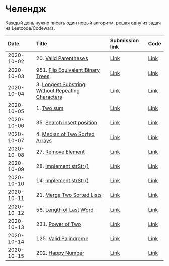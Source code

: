 # Челендж

Каждый день нужно писать один новый алгоритм, решая одну из задач на
Leetcode/Codewars.

| Date       | Title                                                          | Submission link        | Code             |
|:-----------|:---------------------------------------------------------------|:-----------------------|:-----------------|
| 2020-10-02 | 20. [Valid Parentheses][20-problem]                            | [Link][20-submission]  | [Link][20-code]  |
| 2020-10-03 | 951. [Flip Equivalent Binary Trees][951-problem]               | [Link][951-submission] | [Link][951-code] |
| 2020-10-04 | 3. [Longest Substring Without Repeating Characters][3-problem] | [Link][3-submission]   | [Link][3-code]   |
| 2020-10-05 | 1. [Two sum][1-problem]                                        | [Link][1-submission]   | [Link][1-code]   |
| 2020-10-06 | 35. [Search insert position][35-problem]                       | [Link][35-submission]  | [Link][35-code]  |
| 2020-10-07 | 4. [Median of Two Sorted Arrays][4-problem]                    | [Link][4-submission]   | [Link][4-code]   |
| 2020-10-08 | 27. [Remove Element][27-problem]                               | [Link][27-submission]  | [Link][27-code]  |
| 2020-10-09 | 28. [Implement strStr()][28-problem]                           | [Link][28-submission]  | [Link][28-code]  |
| 2020-10-10 | 14. [Implement strStr()][14-problem]                           | [Link][14-submission]  | [Link][14-code]  |
| 2020-10-11 | 21. [Merge Two Sorted Lists][21-problem]                       | [Link][21-submission]  | [Link][21-code]  |
| 2020-10-12 | 58. [Length of Last Word][58-problem]                          | [Link][58-submission]  | [Link][58-code]  |
| 2020-10-13 | 231. [Power of Two][231-problem]                               | [Link][231-submission] | [Link][231-code] |
| 2020-10-14 | 125. [Valid Palindrome][125-problem]                           | [Link][125-submission] | [Link][125-code] |
| 2020-10-15 | 202. [Happy Number][202-problem]                               | [Link][202-submission] | [Link][202-code] |

[20-problem]:https://leetcode.com/problems/valid-parentheses/
[951-problem]:https://leetcode.com/problems/flip-equivalent-binary-trees/
[3-problem]:https://leetcode.com/problems/longest-substring-without-repeating-characters/
[1-problem]:https://leetcode.com/problems/two-sum/
[35-problem]:https://leetcode.com/problems/search-insert-position/
[4-problem]:https://leetcode.com/problems/median-of-two-sorted-arrays/
[27-problem]:https://leetcode.com/problems/remove-element/
[28-problem]:https://leetcode.com/problems/implement-strstr/
[14-problem]:https://leetcode.com/problems/longest-common-prefix/
[21-problem]:https://leetcode.com/problems/merge-two-sorted-lists/
[58-problem]:https://leetcode.com/problems/length-of-last-word/
[231-problem]:https://leetcode.com/problems/power-of-two/
[125-problem]:https://leetcode.com/problems/valid-palindrome/
[202-problem]:https://leetcode.com/problems/happy-number/

[20-submission]:https://leetcode.com/submissions/detail/403508953/
[951-submission]:https://leetcode.com/submissions/detail/403819727/
[3-submission]:https://leetcode.com/submissions/detail/404311136/
[1-submission]:https://leetcode.com/submissions/detail/404748386/
[35-submission]:https://leetcode.com/submissions/detail/405378075/
[4-submission]:https://leetcode.com/submissions/detail/405748594/
[27-submission]:https://leetcode.com/submissions/detail/406079718/
[28-submission]:https://leetcode.com/submissions/detail/406475041/
[14-submission]:https://leetcode.com/submissions/detail/406975010/
[21-submission]:https://leetcode.com/submissions/detail/407292634/
[58-submission]:https://leetcode.com/submissions/detail/407730153/
[231-submission]:https://leetcode.com/submissions/detail/408137472/
[125-submission]:https://leetcode.com/submissions/detail/408585715/
[202-submission]:https://leetcode.com/submissions/detail/409012140/

[20-code]:algos/0020-valid-parentheses.md
[951-code]:algos/0951-flip-equivalent-binary-trees.md
[3-code]:algos/0003-longest-substring-without-repeating-characters.md
[1-code]:algos/0001-two-sum.md
[35-code]:algos/0035-search-insert-position.md
[4-code]:algos/0004-median-of-two-sorted-arrays.md
[27-code]:algos/0027-remove-element.md
[28-code]:algos/0028-implement-strstr.md
[14-code]:algos/0014-longest-common-prefix.md
[21-code]:algos/0021-merge-two-sorted-lists.md
[58-code]:algos/0058-length-of-last-word.md
[231-code]:algos/0231-power-of-two.md
[125-code]:algos/0125-valid-palindrome.md
[202-code]:algos/0202-happy-number.md
